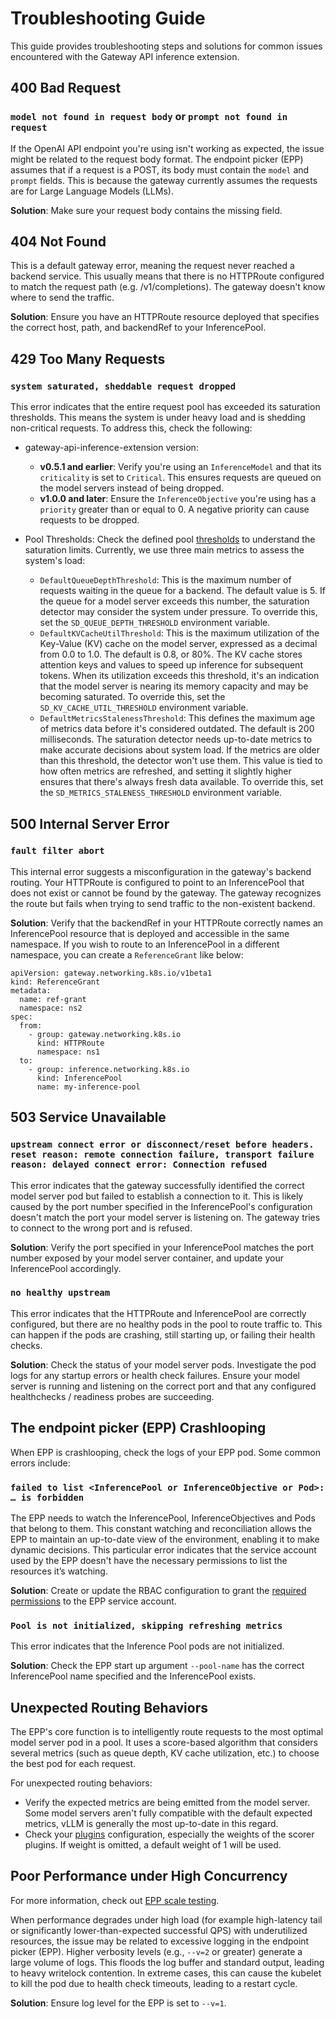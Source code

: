 # Troubleshooting Guide

This guide provides troubleshooting steps and solutions for common issues encountered with the Gateway API inference extension.

## 400 Bad Request

### `model not found in request body` or `prompt not found in request`
If the OpenAI API endpoint you're using isn't working as expected, the issue might be related to the request body format. The endpoint picker (EPP) assumes that if a request is a POST, its body must contain the `model` and `prompt` fields. This is because the gateway currently assumes the requests are for Large Language Models (LLMs).

**Solution**: Make sure your request body contains the missing field.

## 404 Not Found
This is a default gateway error, meaning the request never reached a backend service. This usually means that there is no HTTPRoute configured to match the request path (e.g. /v1/completions). The gateway doesn't know where to send the traffic.

**Solution**: Ensure you have an HTTPRoute resource deployed that specifies the correct host, path, and backendRef to your InferencePool.

## 429 Too Many Requests
### `system saturated, sheddable request dropped`
This error indicates that the entire request pool has exceeded its saturation thresholds. This means the system is under heavy load and is shedding non-critical requests. To address this, check the following:

* gateway-api-inference-extension version:
    * **v0.5.1 and earlier**: Verify you're using an `InferenceModel` and that its `criticality` is set to `Critical`. This ensures requests are queued on the model servers instead of being dropped.
    * **v1.0.0 and later**: Ensure the `InferenceObjective` you're using has a `priority` greater than or equal to 0. A negative priority can cause requests to be dropped.

* Pool Thresholds: Check the defined pool [thresholds](https://github.com/kubernetes-sigs/gateway-api-inference-extension/blob/f36111cab0ed5a309d1eafade896d4f37ab623a6/pkg/epp/saturationdetector/config.go#L41) to understand the saturation limits. Currently, we use three main metrics to assess the system's load:
    * `DefaultQueueDepthThreshold`: This is the maximum number of requests waiting in the queue for a backend. The default value is 5. If the queue for a model server exceeds this number, the saturation detector may consider the system under pressure. To override this, set the `SD_QUEUE_DEPTH_THRESHOLD` environment variable.
    * `DefaultKVCacheUtilThreshold`: This is the maximum utilization of the Key-Value (KV) cache on the model server, expressed as a decimal from 0.0 to 1.0. The default is 0.8, or 80%. The KV cache stores attention keys and values to speed up inference for subsequent tokens. When its utilization exceeds this threshold, it's an indication that the model server is nearing its memory capacity and may be becoming saturated. To override this, set the `SD_KV_CACHE_UTIL_THRESHOLD` environment variable.
    * `DefaultMetricsStalenessThreshold`: This defines the maximum age of metrics data before it's considered outdated. The default is 200 milliseconds. The saturation detector needs up-to-date metrics to make accurate decisions about system load. If the metrics are older than this threshold, the detector won't use them. This value is tied to how often metrics are refreshed, and setting it slightly higher ensures that there's always fresh data available. To override this, set the `SD_METRICS_STALENESS_THRESHOLD` environment variable.

## 500 Internal Server Error
### `fault filter abort`
This internal error suggests a misconfiguration in the gateway's backend routing. Your HTTPRoute is configured to point to an InferencePool that does not exist or cannot be found by the gateway. The gateway recognizes the route but fails when trying to send traffic to the non-existent backend.

**Solution**: Verify that the backendRef in your HTTPRoute correctly names an InferencePool resource that is deployed and accessible in the same namespace. If you wish to route to an InferencePool in a different namespace, you can create a `ReferenceGrant` like below:

```
apiVersion: gateway.networking.k8s.io/v1beta1
kind: ReferenceGrant
metadata:
  name: ref-grant
  namespace: ns2
spec:
  from:
    - group: gateway.networking.k8s.io
      kind: HTTPRoute
      namespace: ns1
  to:
    - group: inference.networking.k8s.io
      kind: InferencePool
      name: my-inference-pool
```

## 503 Service Unavailable
### `upstream connect error or disconnect/reset before headers. reset reason: remote connection failure, transport failure reason: delayed connect error: Connection refused`
This error indicates that the gateway successfully identified the correct model server pod but failed to establish a connection to it. This is likely caused by the port number specified in the InferencePool's configuration doesn't match the port your model server is listening on. The gateway tries to connect to the wrong port and is refused.

**Solution**: Verify the port specified in your InferencePool matches the port number exposed by your model server container, and update your InferencePool accordingly.

### `no healthy upstream`
This error indicates that the HTTPRoute and InferencePool are correctly configured, but there are no healthy pods in the pool to route traffic to. This can happen if the pods are crashing, still starting up, or failing their health checks.

**Solution**: Check the status of your model server pods. Investigate the pod logs for any startup errors or health check failures. Ensure your model server is running and listening on the correct port and that any configured healthchecks / readiness probes are succeeding.

## The endpoint picker (EPP) Crashlooping
When EPP is crashlooping, check the logs of your EPP pod. Some common errors include:

### `failed to list <InferencePool or InferenceObjective or Pod>: … is forbidden`
The EPP needs to watch the InferencePool, InferenceObjectives and Pods that belong to them. This constant watching and reconciliation allows the EPP to maintain an up-to-date view of the environment, enabling it to make dynamic decisions. This particular error indicates that the service account used by the EPP doesn't have the necessary permissions to list the resources it’s watching.

**Solution**: Create or update the RBAC configuration to grant the [required permissions](https://github.com/kubernetes-sigs/gateway-api-inference-extension/blob/137a0b4660b96487caac626ed135b3600be876ed/config/manifests/inferencepool-resources.yaml#L129) to the EPP service account.

### `Pool is not initialized, skipping refreshing metrics`
This error indicates that the Inference Pool pods are not initialized. 

**Solution**: Check the EPP start up argument `--pool-name` has the correct InferencePool name specified and the InferencePool exists.

## Unexpected Routing Behaviors
The EPP's core function is to intelligently route requests to the most optimal model server pod in a pool. It uses a score-based algorithm that considers several metrics (such as queue depth, KV cache utilization, etc.) to choose the best pod for each request. 

For unexpected routing behaviors: 

* Verify the expected metrics are being emitted from the model server. Some model servers aren't fully compatible with the default expected metrics, vLLM is generally the most up-to-date in this regard.
* Check your [plugins](https://gateway-api-inference-extension.sigs.k8s.io/guides/epp-configuration/config-text/) configuration, especially the weights of the scorer plugins. If weight is omitted, a default weight of 1 will be used.

## Poor Performance under High Concurrency
For more information, check out [EPP scale testing](https://docs.google.com/document/d/1TDD_wvuTO5hhm1Byl8K7TZkNnn8sVQ1ZrkZM_u0gJvw/edit?tab=t.0#heading=h.mtff4cnithxf).

When performance degrades under high load (for example high-latency tail or significantly lower-than-expected successful QPS) with underutilized resources, the issue may be related to excessive logging in the endpoint picker (EPP). Higher verbosity levels (e.g., `--v=2` or greater) generate a large volume of logs. This floods the log buffer and standard output, leading to heavy writelock contention. In extreme cases, this can cause the kubelet to kill the pod due to health check timeouts, leading to a restart cycle. 

**Solution**: Ensure log level for the EPP is set to `--v=1`.
